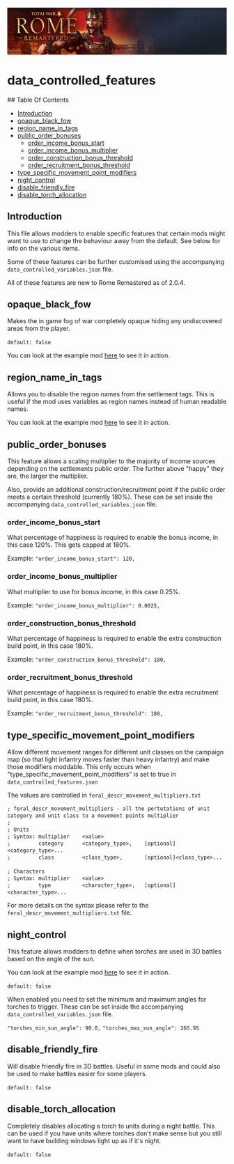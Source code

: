 ![Workshop_header_template](/Workshop_header_template.png)
# data_controlled_features

## Table Of Contents

   * [Introduction](#introduction)
   * [opaque_black_fow](#opaque_black_fow)
   * [region_name_in_tags](#region_name_in_tags)
   * [public_order_bonuses](#public_order_bonuses)
      * [order_income_bonus_start](#order_income_bonus_start)
      * [order_income_bonus_multiplier](#order_income_bonus_multiplier)
      * [order_construction_bonus_threshold](#order_construction_bonus_threshold)
      * [order_recruitment_bonus_threshold](#order_recruitment_bonus_threshold)
   * [type_specific_movement_point_modifiers](#type_specific_movement_point_modifiers)
   * [night_control](#night_control)
   * [disable_friendly_fire](#disable_friendly_fire)
   * [disable_torch_allocation](#disable_torch_allocation)

## Introduction

This file allows modders to enable specific features that certain mods might want to use to change the behaviour away from the default. See below for info on the various items.

Some of these features can be further customised using the accompanying `data_controlled_variables.json` file.

All of these features are new to Rome Remastered as of 2.0.4.

## opaque_black_fow

Makes the in game fog of war completely opaque hiding any undiscovered areas from the player.

`default: false`

You can look at the example mod [here](/example_mods/ExampleMods.md) to see it in action.

## region_name_in_tags

Allows you to disable the region names from the settlement tags. This is useful if the mod uses variables as region names instead of human readable names.

You can look at the example mod [here](/example_mods/ExampleMods.md) to see it in action.

## public_order_bonuses

This feature allows a scaling multiplier to the majority of income sources depending on the settlements public order. The further above "happy" they are, the larger the multiplier.

Also, provide an additional construction/recruitment point if the public order meets a certain threshold (currently 180%). These can be set inside the accompanying `data_controlled_variables.json` file.

### order_income_bonus_start

What percentage of happiness is required to enable the bonus income, in this case 120%. This gets capped at 180%.

Example:  `"order_income_bonus_start": 120,`
  
### order_income_bonus_multiplier  

What multiplier to use for bonus income, in this case 0.25%.

Example:  `"order_income_bonus_multiplier": 0.0025,`
  
### order_construction_bonus_threshold 

What percentage of happiness is required to enable the extra construction build point, in this case 180%.

Example:  `"order_construction_bonus_threshold": 180,`
  
### order_recruitment_bonus_threshold

What percentage of happiness is required to enable the extra recruitment build point, in this case 180%.

Example:  `"order_recruitment_bonus_threshold": 180,`

## type_specific_movement_point_modifiers

Allow different movement ranges for different unit classes on the campaign map (so that light infantry moves faster than heavy infantry) and make those modifiers moddable. This only occurs when "type_specific_movement_point_modifiers" is set to true in `data_controlled_features.json`

The values are controlled in `feral_descr_movement_multipliers.txt`

```
; feral_descr_movement_multipliers - all the pertutations of unit category and unit class to a movement points multiplier
;
; Units
; Syntax: multiplier	<value>
;		  category		<category_type>, 	[optional]<category_type>...
;		  class			<class_type>,  		[optional]<class_type>...

; Characters
; Syntax: multiplier	<value>
;		  type			<character_type>, 	[optional]<character_type>...
```

For more details on the syntax please refer to the `feral_descr_movement_multipliers.txt` file.

## night_control

This feature allows modders to define when torches are used in 3D battles based on the angle of the sun.

You can look at the example mod [here](/example_mods/ExampleMods.md) to see it in action.

`default: false`

When enabled you need to set the minimum and maximum angles for torches to trigger. These can be set inside the accompanying `data_controlled_variables.json` file.

  `"torches_min_sun_angle": 90.0,`
  `"torches_max_sun_angle": 265.95`

## disable_friendly_fire

Will disable friendly fire in 3D battles. Useful in some mods and could also be used to make battles easier for some players.

`default: false`

## disable_torch_allocation

Completely disables allocating a torch to units during a night battle. This can be used if you have units where torches don't make sense but you still want to have building windows light up as if it's night.

`default: false`

